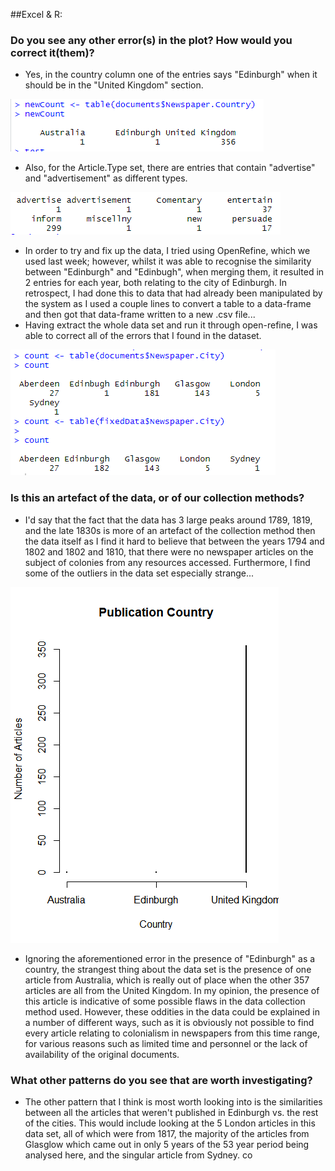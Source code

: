 ##Excel & R:
### Do you see any other error(s) in the plot? How would you correct it(them)?
- Yes, in the country column one of the entries says "Edinburgh" when it should be in the "United Kingdom" section. 

![](evidence/ErrorINR.png)

- Also, for the Article.Type set, there are entries that contain "advertise" and "advertisement" as different types. 

![](evidence/ArticleTypeData.png)

- In order to try and fix up the data, I tried using OpenRefine, which we used last week; however, whilst it was able to recognise the similarity between "Edinburgh" and "Edinbugh", when merging them, it resulted in 2 entries for each year, both relating to the city of Edinburgh. In retrospect, I had done this to data that had already been manipulated by the system as I used a couple lines to convert a table to a data-frame and then got that data-frame written to a new .csv file... 
- Having extract the whole data set and run it through open-refine, I was able to correct all of the errors that I found in the dataset.

![](evidence/FixedDataPhoto.png)

### Is this an artefact of the data, or of our collection methods?
- I'd say that the fact that the data has 3 large peaks around 1789, 1819, and the late 1830s is more of an artefact of the collection method then the data itself as I find it hard to believe that between the years 1794 and 1802 and 1802 and 1810, that there were no newspaper articles on the subject of colonies from any resources accessed. Furthermore, I find some of the outliers in the data set especially strange...

![](evidence/CountryChart.png)

- Ignoring the aforementioned error in the presence of "Edinburgh" as a country, the strangest thing about the data set is the presence of one article from Australia, which is really out of place when the other 357 articles are all from the United Kingdom. In my opinion, the presence of this article is indicative of some possible flaws in the data collection method used. However, these oddities in the data could be explained in a number of different ways, such as it is obviously not possible to find every article relating to colonialism in newspapers from this time range, for various reasons such as limited time and personnel or the lack of availability of the original documents. 

### What other patterns do you see that are worth investigating?
- The other pattern that I think is most worth looking into is the similarities between all the articles that weren't published in Edinburgh vs. the rest of the cities. This would include looking at the 5 London articles in this data set, all of which were from 1817, the majority of the articles from Glasglow which came out in only 5 years of the 53 year period being analysed here, and the singular article from Sydney. co
